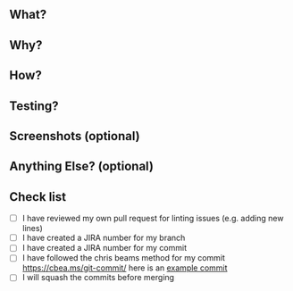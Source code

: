 ## What?
## Why?
## How?
## Testing?
## Screenshots (optional)
## Anything Else? (optional)
## Check list

- [ ] I have reviewed my own pull request for linting issues (e.g. adding new lines)
- [ ] I have created a JIRA number for my branch
- [ ] I have created a JIRA number for my commit
- [ ] I have followed the chris beams method for my commit https://cbea.ms/git-commit/
here is an [example commit](https://github.com/UKHomeOfficeForms/hof/commit/810959f391187c7c4af6db262bcd143b50093a6e)
- [ ] I will squash the commits before merging
